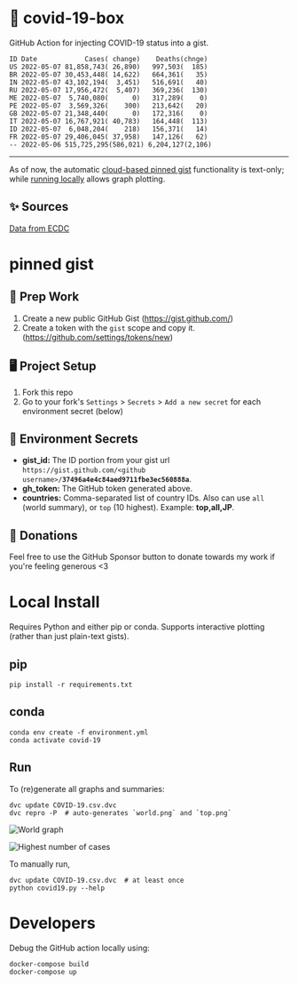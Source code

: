 # 🏥 covid-19-box

GitHub Action for injecting COVID-19 status into a gist.

```
ID Date            Cases( change)    Deaths(chnge)
US 2022-05-07 81,858,743( 26,890)   997,503(  185)
BR 2022-05-07 30,453,448( 14,622)   664,361(   35)
IN 2022-05-07 43,102,194(  3,451)   516,691(   40)
RU 2022-05-07 17,956,472(  5,407)   369,236(  130)
ME 2022-05-07  5,740,080(      0)   317,289(    0)
PE 2022-05-07  3,569,326(    300)   213,642(   20)
GB 2022-05-07 21,348,440(      0)   172,316(    0)
IT 2022-05-07 16,767,921( 40,783)   164,448(  113)
ID 2022-05-07  6,048,204(    218)   156,371(   14)
FR 2022-05-07 29,406,045( 37,958)   147,126(   62)
-- 2022-05-06 515,725,295(586,021) 6,204,127(2,106)
```

---

As of now, the automatic [cloud-based pinned gist](#pinned-gist) functionality is text-only;
while [running locally](#local-install) allows graph plotting.

## ✨ Sources

[Data from ECDC](https://www.ecdc.europa.eu/en/publications-data/download-todays-data-geographic-distribution-covid-19-cases-worldwide)

# pinned gist

## 🎒 Prep Work
1. Create a new public GitHub Gist (https://gist.github.com/)
1. Create a token with the `gist` scope and copy it. (https://github.com/settings/tokens/new)

## 🖥 Project Setup
1. Fork this repo
1. Go to your fork's `Settings` > `Secrets` > `Add a new secret` for each environment secret (below)

## 🤫 Environment Secrets
- **gist_id:** The ID portion from your gist url `https://gist.github.com/<github username>/`**`37496a4e4c84aed9711fbe3ec560888a`**.
- **gh_token:** The GitHub token generated above.
- **countries:** Comma-separated list of country IDs. Also can use `all` (world summary), or `top` (10 highest). Example: **top,all,JP**.

## 💸 Donations

Feel free to use the GitHub Sponsor button to donate towards my work if you're feeling generous <3

# Local Install

Requires Python and either pip or conda. Supports interactive plotting (rather than just plain-text gists).

## pip

```
pip install -r requirements.txt
```

## conda

```
conda env create -f environment.yml
conda activate covid-19
```

## Run

To (re)generate all graphs and summaries:

```
dvc update COVID-19.csv.dvc
dvc repro -P  # auto-generates `world.png` and `top.png`
```

![World graph](world.png)

![Highest number of cases](top.png)

To manually run,

```
dvc update COVID-19.csv.dvc  # at least once
python covid19.py --help
```

# Developers

Debug the GitHub action locally using:

```
docker-compose build
docker-compose up
```
